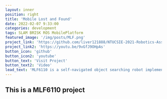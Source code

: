 ```yaml
---
layout: inner
position: right
title: 'Mobile Lost and Found'
date: 2022-02-07 9:33:00
categories: development
tags: SLAM BRISK ROS MobilePlatform
featured_image: '/img/posts/MLF.png'
project_link: 'https://github.com/liver121888/NTUCSIE-2021-Robotics-Assignments/tree/master/FP_team6'
project_link2: 'https://youtu.be/9vGfJ9OHpAs'
button_icon: 'github'
button_icon2: 'youtube'
button_text: 'Visit Project'
button_text2: 'Video'
lead_text: 'MLF6110 is a self-navigated object searching robot implementing BRISK algorithm and Gmapping.'
---
```

## This is a MLF6110 project

